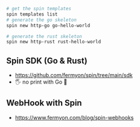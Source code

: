 

```bash
# get the spin templates
spin templates list
# generate the go skeleton
spin new http-go go-hello-world

# generate the rust skeleton
spin new http-rust rust-hello-world
```


## Spin SDK (Go & Rust)

- https://github.com/fermyon/spin/tree/main/sdk
- 🖐 no print with Go 🤔

## WebHook with Spin

- https://www.fermyon.com/blog/spin-webhooks
